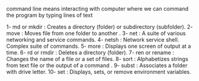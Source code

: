 command line means interacting with computer where we can command the program by typing lines of text

1- md or mkdir : Creates a directory (folder) or subdirectory (subfolder).
2- move : Moves file from one folder to another .
3- net : A suite of various networking and service commands.
4- netsh : Network service shell. Complex suite of commands.
5- more : Displays one screen of output at a time.
6- rd or rmdir : Deletes a directory (folder).
7- ren or rename : Changes the name of a file or a set of files.
8- sort : Alphabetizes strings from text file or the output of a command .
9- subst : Associates a folder with drive letter.
10- set : Displays, sets, or remove environment variables.

